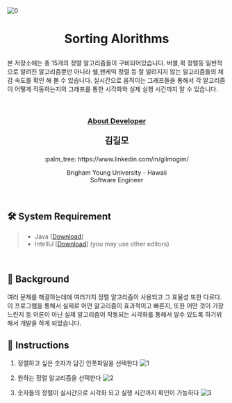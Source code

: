 ![0](https://user-images.githubusercontent.com/59432666/114687547-981a4380-9caf-11eb-8974-43683b06dbed.jpg)



# <p align="center">Sorting Alorithms</p>

<p>
본 저장소에는 총 15개의 정렬 알고리즘들이 구비되어있습니다. 버블,퀵 정렬등 일반적으로 알려진 알고리즘뿐만 아니라 쉘,팬케익 정렬 등 잘 알려지지 않는 알고리즘들의 체감 속도를 확인 해 볼 수 있습니다.
실시간으로 움직이는 그래프들을 통해서 각 알고리즘이 어떻게 작동하는지의 그래프를 통한 시각화와 실제 실행 시간까지 알 수 있습니다.  
</p>
<br/>


### <p align="center" style="text-decoration:underline">About Developer</p>

**<p align="center" style="font-size:15pt">김길모</p>**
<p align="center">:palm_tree: https://www.linkedin.com/in/gilmogim/ </p>
<p align="center">
Brigham Young University - Hawaii<br/>
Software Engineer<br/>
</p>
<br/>

## :hammer_and_wrench: System Requirement
> + Java [[Download](https://www.java.com/en/download/manual.jsp)]
> + IntelliJ [[Download](https://www.jetbrains.com/idea/download)] (you may use other editors)
<br/>

## :foggy: Background
여러 문제를 해결하는데에 여러가지 정렬 알고리즘이 사용되고 그 효율성 또한 다르다. 이 프로그램을 통해서 실제로 어떤 알고리즘이 효과적이고 빠른지, 또한 어떤 것이 가장 느린지 등 이론이 아닌 실제 알고리즘이
작동되는 시각화를 통해서 알수 있도록 하기위해서 개발을 하게 되었습니다.
<br/>

## :page_with_curl: Instructions
1. 정렬하고 싶은 숫자가 담긴 인풋파일을 선택한다
![1](https://user-images.githubusercontent.com/59432666/114687576-9e102480-9caf-11eb-84ff-1c95cb248344.jpg)


2. 원하는 정렬 알고리즘을 선택한다
![2](https://user-images.githubusercontent.com/59432666/114687623-a8322300-9caf-11eb-8741-db5bccf92422.jpg)


3. 숫자들의 정렬이 실시간으로 시각화 되고 실행 시간까지 확인이 가능하다
![3](https://user-images.githubusercontent.com/59432666/114687664-b122f480-9caf-11eb-8a81-7ec3e539e40c.jpg)




